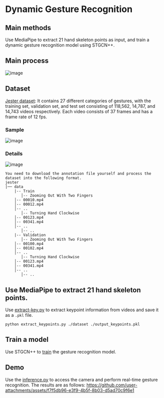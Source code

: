 # Dynamic Gesture Recognition
## Main methods
Use MediaPipe to extract 21 hand skeleton points as input, and train a dynamic gesture recognition model using STGCN++.

## Main process
![image](https://github.com/user-attachments/assets/c18fe2d2-15fb-4e83-9972-87db60c6b68a)

## Dataset
[Jester dataset](https://www.qualcomm.com/developer/software/jester-dataset): It contains 27 different categories of gestures, with the training set, validation set, and test set consisting of 118,562, 14,787, and 14,743 videos respectively. Each video consists of 37 frames and has a frame rate of 12 fps.
### Sample
![image](https://github.com/user-attachments/assets/2af748db-1364-47be-b14c-a5f6f21c8b6c)
### Details
![image](https://github.com/user-attachments/assets/ee3fff9c-5b7b-4651-8b7d-83731c771574)  
```
You need to download the annotation file yourself and process the dataset into the following format.
jester
|── data
    |-- Train
       │-- Zooming Out With Two Fingers
	│-- 00010.mp4
	│-- 00012.mp4
	│-- ..
       │-- Turning Hand Clockwise
	│-- 00123.mp4
	│-- 00341.mp4
	│-- ..
       │-- ..
    |-- Validation
       │-- Zooming Out With Two Fingers
	│-- 00100.mp4
	│-- 00102.mp4
	│-- ..
       │-- Turning Hand Clockwise
	│-- 00123.mp4
	│-- 00341.mp4
	│-- ..
       │-- ..
```
## Use MediaPipe to extract 21 hand skeleton points.
Use [extract-key.py](https://github.com/zzh30/Dynamic-Gesture-Recognition/blob/main/demo/inference.py) to extract keypoint information from videos and save it as a `.pkl` file.

```
python extract_keypoints.py ./dataset ./output_keypoints.pkl
```
## Train a model 
Use STGCN++ to [train](https://github.com/zzh30/Dynamic-Gesture-Recognition/tree/main/train) the gesture recognition model.
## Demo
Use the [inference.py](https://github.com/zzh30/Dynamic-Gesture-Recognition/blob/main/demo/inference.py) to access the camera and perform real-time gesture recognition. The results are as follows:
https://github.com/user-attachments/assets/f7f5db96-e3f9-4b5f-8b03-d5ad70c9f6e1

